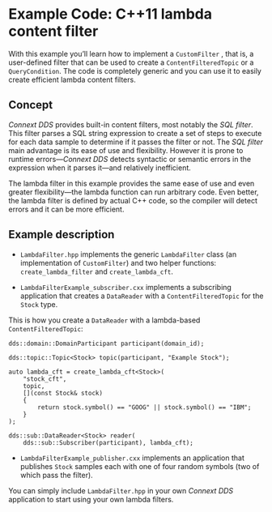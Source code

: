 # Example Code: C++11 lambda content filter

With this example you’ll learn how to implement a `CustomFilter` <LINK>, that is,
a user-defined filter that can be used to create a `ContentFilteredTopic` or a
`QueryCondition`. The code is completely generic and you can use it to easily
create efficient lambda content filters.

## Concept
*Connext DDS* provides built-in content filters, most notably the *SQL filter*.
This filter parses a SQL string expression to create a set of steps to execute
for each data sample to determine if it passes the filter or not. The *SQL
filter* main advantage is its ease of use and flexibility. However it is prone
to runtime errors—*Connext DDS* detects syntactic or semantic errors in the
expression when it parses it—and relatively inefficient.

The lambda filter in this example provides the same ease of use and even greater
flexibility—the lambda function can run arbitrary code. Even better, the lambda
filter is defined by actual C++ code, so the compiler will detect errors and it
can be more efficient.

## Example description
- `LambdaFilter.hpp` implements the generic `LambdaFilter` class
(an implementation of `CustomFilter`) and two helper functions:
`create_lambda_filter` and `create_lambda_cft`.

- `LambdaFilterExample_subscriber.cxx` implements a subscribing application
that creates a `DataReader` with a `ContentFilteredTopic` for the `Stock` type.

This is how you create a `DataReader` with a lambda-based `ContentFilteredTopic`:

```
dds::domain::DomainParticipant participant(domain_id);

dds::topic::Topic<Stock> topic(participant, "Example Stock");

auto lambda_cft = create_lambda_cft<Stock>(
    "stock_cft",
    topic,
    [](const Stock& stock)
    {
        return stock.symbol() == "GOOG" || stock.symbol() == "IBM";
    }
);

dds::sub::DataReader<Stock> reader(
    dds::sub::Subscriber(participant), lambda_cft);
```

- `LambdaFilterExample_publisher.cxx` implements an application that publishes
`Stock` samples each with one of four random symbols (two of which pass the filter).

You can simply include `LambdaFilter.hpp` in your own *Connext DDS* application
to start using your own lambda filters.
